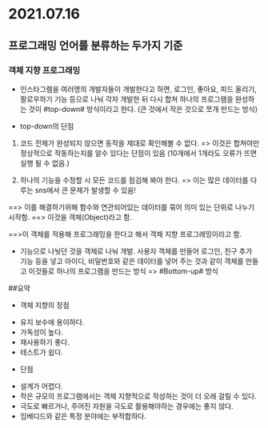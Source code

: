 # 2021.07.16

## 프로그래밍 언어를 분류하는 두가지 기준

### 객체 지향 프로그래밍

- 인스타그램을 여러명의 개발자들이 개발한다고 하면, 로그인, 좋아요, 피드 올리기, 팔로우하기 기능 등으로 나눠 각자 개발한 뒤 다시 합쳐 하나의 프로그램을 완성하는 것이 #top-down# 방식이라고 한다. (큰 것에서 작은 것으로 쪼개 만드는 방식) 

* top-down의 단점
1. 코드 전체가 완성되지 않으면 동작을 제대로 확인해볼 수 없다. 
=> 이것은 합쳐야만 정상적으로 작동하는지를 알수 있다는 단점이 있음 (10개에서 1개라도 오류가 뜨면 실행 될 수 없음.)

2. 하나의 기능을 수정할 시 모든 코드를 점검해 봐야 한다.
=> 이는 많은 데이터를 다루는 sns에서 큰 문제가 발생할 수 있음!

==> 이를 해결하기위해 함수와 연관되어있는 데이터를 묶어 의미 있는 단위로 나누기 시작함. 
==> 이것을 객체(Object)라고 함.

==>이 객체를 적용해 프로그래밍을 한다고 해서 객체 지향 프로그래밍이라고 함. 

- 기능으로 나눳던 것을 객체로 나눠 개발.
사용자 객체를 만들어 로그인, 친구 추가 기능 등을 넣고 아이디, 비밀번호와 같은 데이터를 넣어 주는 것과 같이 객체를 만들고 이것들로 하나의 프로그램을 만드는 방식
=> #Bottom-up# 방식

##요약
- 객체 지향의 장점
* 유지 보수에 용이하다.
* 가독성이 높다.
* 재사용하기 좋다.
* 테스트가 쉽다.

- 단점
* 설계가 어렵다.
* 작은 규모의 프로그램에서는 객체 지향적으로 작성하는 것이 더 오래 걸릴 수 있다.
* 극도로 빠르거나, 주어진 자원을 극도로 활용해야하는 경우에는 좋지 않다.
* 임베디드와 같은 특정 분야에는 부적합하다.